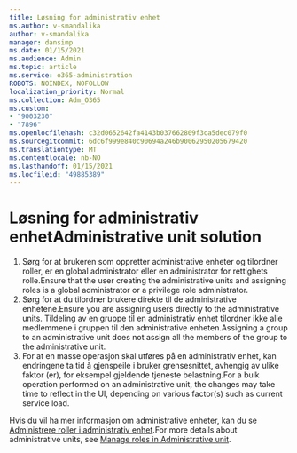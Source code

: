 ```yaml
---
title: Løsning for administrativ enhet
ms.author: v-smandalika
author: v-smandalika
manager: dansimp
ms.date: 01/15/2021
ms.audience: Admin
ms.topic: article
ms.service: o365-administration
ROBOTS: NOINDEX, NOFOLLOW
localization_priority: Normal
ms.collection: Adm_O365
ms.custom:
- "9003230"
- "7896"
ms.openlocfilehash: c32d0652642fa4143b037662809f3ca5dec079f0
ms.sourcegitcommit: 6dc6f999e840c90694a246b90062950205679420
ms.translationtype: MT
ms.contentlocale: nb-NO
ms.lasthandoff: 01/15/2021
ms.locfileid: "49885389"
---
```

# <a name="administrative-unit-solution"></a><span data-ttu-id="5c604-102">Løsning for administrativ enhet</span><span class="sxs-lookup"><span data-stu-id="5c604-102">Administrative unit solution</span></span>

1. <span data-ttu-id="5c604-103">Sørg for at brukeren som oppretter administrative enheter og tilordner roller, er en global administrator eller en administrator for rettighets rolle.</span><span class="sxs-lookup"><span data-stu-id="5c604-103">Ensure that the user creating the administrative units and assigning roles is a global administrator or a privilege role administrator.</span></span>
2. <span data-ttu-id="5c604-104">Sørg for at du tilordner brukere direkte til de administrative enhetene.</span><span class="sxs-lookup"><span data-stu-id="5c604-104">Ensure you are assigning users directly to the administrative units.</span></span> <span data-ttu-id="5c604-105">Tildeling av en gruppe til en administrativ enhet tilordner ikke alle medlemmene i gruppen til den administrative enheten.</span><span class="sxs-lookup"><span data-stu-id="5c604-105">Assigning a group to an administrative unit does not assign all the members of the group to the administrative unit.</span></span>
3. <span data-ttu-id="5c604-106">For at en masse operasjon skal utføres på en administrativ enhet, kan endringene ta tid å gjenspeile i bruker grensesnittet, avhengig av ulike faktor (er), for eksempel gjeldende tjeneste belastning.</span><span class="sxs-lookup"><span data-stu-id="5c604-106">For a bulk operation performed on an administrative unit, the changes may take time to reflect in the UI, depending on various factor(s) such as current service load.</span></span>

<span data-ttu-id="5c604-107">Hvis du vil ha mer informasjon om administrative enheter, kan du se [Administrere roller i administrativ enhet](https://docs.microsoft.com/azure/active-directory/roles/administrative-units).</span><span class="sxs-lookup"><span data-stu-id="5c604-107">For more details about administrative units, see [Manage roles in Administrative unit](https://docs.microsoft.com/azure/active-directory/roles/administrative-units).</span></span>
